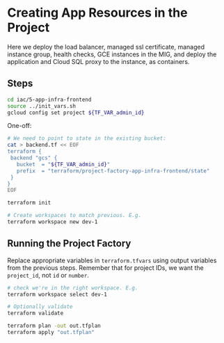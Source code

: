 # Creating App Resources in the Project

Here we deploy the load balancer, managed ssl certificate, managed instance group, health checks, GCE instances in the MIG, and deploy the application and Cloud SQL proxy to the instance, as containers.

## Steps

```bash
cd iac/5-app-infra-frontend
source ../init_vars.sh
gcloud config set project ${TF_VAR_admin_id}
```

One-off:

```bash
# We need to point to state in the existing bucket:
cat > backend.tf << EOF
terraform {
 backend "gcs" {
   bucket  = "${TF_VAR_admin_id}"
   prefix  = "terraform/project-factory-app-infra-frontend/state"
 }
}
EOF

terraform init

# Create workspaces to match previous. E.g.
terraform workspace new dev-1
```

## Running the Project Factory

Replace appropriate variables in `terraform.tfvars` using output variables from the previous steps.
Remember that for project IDs, we want the `project_id`, not `id` or `number`.

```bash
# check we're in the right workspace. E.g.
terraform workspace select dev-1

# Optionally validate
terraform validate

terraform plan -out out.tfplan
terraform apply "out.tfplan"
```
